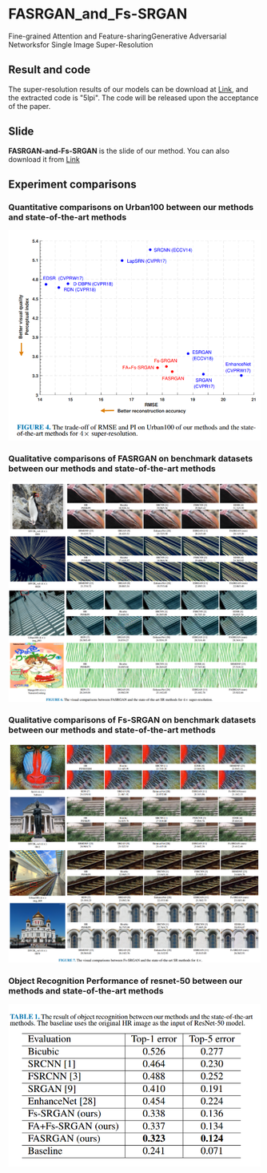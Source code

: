 # FASRGAN_and_Fs-SRGAN
Fine-grained Attention and Feature-sharingGenerative Adversarial Networksfor Single Image Super-Resolution

## Result and code
The super-resolution results of our models can be download at [Link](https://pan.baidu.com/s/16XF1_-DsWv9r6qbm-cE9mw), and the extracted code is "5lpi".
The code will be released upon the acceptance of the paper.

## Slide 
**FASRGAN-and-Fs-SRGAN** is the slide of our method. You can also download it from [Link](https://github.com/Rainyfish/FASRGAN-and-Fs-SRGAN/blob/master/FASRGAN-and-Fs-SRGAN.pptx)

## Experiment comparisons
### Quantitative comparisons on Urban100 between our methods and state-of-the-art methods

![Q_1](https://github.com/Rainyfish/FASRGAN-and-Fs-SRGAN/blob/master/Figure/PI_RMSE.png)

###  Qualitative comparisons of FASRGAN on benchmark datasets between our methods and state-of-the-art methods

![Q_1](https://github.com/Rainyfish/FASRGAN-and-Fs-SRGAN/blob/master/Figure/FASRGAN-comparison-1.png)
![Q_2](https://github.com/Rainyfish/FASRGAN-and-Fs-SRGAN/blob/master/Figure/FASRGAN-comparison-2.png)

### Qualitative comparisons of Fs-SRGAN on benchmark datasets between our methods and state-of-the-art methods

![Q_1](https://github.com/Rainyfish/FASRGAN-and-Fs-SRGAN/blob/master/Figure/FsSRGAN-comparison-1.png)
![Q_1](https://github.com/Rainyfish/FASRGAN-and-Fs-SRGAN/blob/master/Figure/FsSRGAN-comparison-2.png)

### Object Recognition Performance of resnet-50 between our methods and state-of-the-art methods

![Q_1](https://github.com/Rainyfish/FASRGAN-and-Fs-SRGAN/blob/master/Figure/resnet-50.png)




